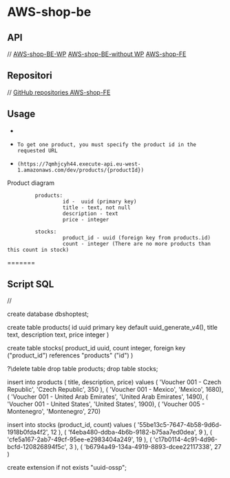 # AWS-shop-be

## API

//
[AWS-shop-BE-WP](https://46uhhn9ob6.execute-api.eu-west-1.amazonaws.com/dev/products)
[AWS-shop-BE-without WP](https://532hjluq2m.execute-api.eu-west-1.amazonaws.com/dev/products)
[AWS-shop-FE](https://d1zdbonze7xn8z.cloudfront.net)

## Repositori

//
[GitHub repositories AWS-shop-FE](https://github.com/battiw/AWS-shop-fe)

## Usage

-
-     To get one product, you must specify the product id in the requested URL
-     (https://7qmhjcyh44.execute-api.eu-west-1.amazonaws.com/dev/products/{productId})

Product diagram

             products:
                      id -  uuid (primary key)
                      title - text, not null
                      description - text
                      price - integer

             stocks:
                      product_id - uuid (foreign key from products.id)
                      count - integer (There are no more products than this count in stock)

=======

## Script SQL

//

create database dbshoptest;

create table products(
id uuid primary key default uuid_generate_v4(),
title text,
description text,
price integer
)

create table stocks(
product_id uuid,
count integer,
foreign key ("product_id") references "products" ("id")
)

?\delete table
drop table products;
drop table stocks;

insert into products ( title, description, price) values
( 'Voucher 001 - Czech Republic', 'Czech Republic', 350 ),
( 'Voucher 001 - Mexico', 'Mexico', 1680),
( 'Voucher 001 - United Arab Emirates', 'United Arab Emirates', 1490),
( 'Voucher 001 - United States', 'United States', 1900),
( 'Voucher 005 - Montenegro', 'Montenegro', 270)

insert into stocks (product_id, count) values
( '55be13c5-7647-4b58-9d6d-1918b0fda4f2', 12 ),
( 'f4eba480-ddba-4b6b-9182-b75aa7ed0dea', 9 ),
( 'cfe5a167-2ab7-49cf-95ee-e2983404a249', 19 ),
( 'c17b0114-4c91-4d96-bcfd-120826894f5c', 3 ),
( 'b6794a49-134a-4919-8893-dcee22117338', 27 )

create extension if not exists "uuid-ossp";
